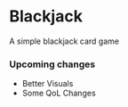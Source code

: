 # Blackjack

A simple blackjack card game

### Upcoming changes
- Better Visuals
- Some QoL Changes
